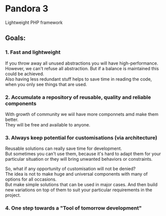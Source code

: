 # Pandora 3
Lightweight PHP framework

## Goals:

### 1. Fast and lightweight
If you throw away all unused abstractions you will have high-performance. However, we can't refuse all abstraction. But if a balance is maintained this could be achieved.  
Also having less redundant stuff helps to save time in reading the code, when you only see things that are used.

### 2. Accumulate a repository of reusable, quality and reliable components
With growth of community we wiil have more componnets amd make them better.   
They will be free and available to anyone.

### 3. Always keep potential for customisations (via architecture)
Reusable solutions can really save time for development.  
But sometimes you can't use them, because it's hard to adapt them for your particular situation or they will bring unwanted behaviors or constraints.

So, what if any opportunity of customisation will not be denied?  
The idea is not to make huge and universal components with many of options for all occasions.  
But make simple solutions that can be used in major cases. And then build new variations on top of them to suit your particular requirements in the project.

### 4. One step towards a "Tool of tomorrow development"
